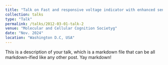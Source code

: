 ```yaml
---
title: "Talk on Fast and responsive voltage indicator with enhanced sensitivity for unitary synaptic events"
collection: talks
type: "Talk"
permalink: /talks/2012-03-01-talk-2
venue: "Molecular and Cellular Cognition Societyg"
date: "Nov. 2024"
location: "Washington D.C, USA"
---
```


This is a description of your talk, which is a markdown file that can be all markdown-ified like any other post. Yay markdown!

